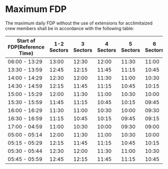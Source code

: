 # Maximum FDP
The maximum daily FDP without the use of extensions for acclimitaized crew members shall be in accordance with the following table:


| Start of FDP(Reference Time) | 1-2 Sectors | 3 Sectors | 4 Sectors| 5 Sectors | 6 Sectors | 7 Sectors | 8 Sectors| 9 Sectors| 10 Sectors|
|----------|----------|----------|----------|----------|----------|----------|----------|----------|-----------|
| 06:00 - 13:29 | 13:00 | 12:30 | 12:00 | 11:30 | 11:00 | 10:30 | 10:00 | 09:30 | 09:00 |
| 13:30 - 13:59 | 12:45 | 12:15 | 11:45 | 11:15 | 10:45 | 10:15 | 09:45 | 09:15 | 09:00 |
| 14:00 - 14:29 | 12:30 | 12:00 | 11:30 | 11:00 | 10:30 | 10:00 | 09:30 | 09:00 | 09:00 |
| 14:30 - 14:59 | 12:15 | 11:45 | 11:15 | 10:45 | 10:15 | 09:45 | 09:15 | 09:00 | 09:00 |
| 15:00 - 15:29 | 12:00 | 11:30 | 11:00 | 10:30 | 10:00 | 09:30 | 09:00 | 09:00 | 09:00 |
| 15:30 - 15:59 | 11:45 | 11:15 | 10:45 | 10:15 | 09:45 | 09:15 | 09:00 | 09:00 | 09:00 |
| 16:00 - 16:29 | 11:30 | 11:00 | 10:30 | 10:00 | 09:30 | 09:00 | 09:00 | 09:00 | 09:00 |
| 16:30 - 16:59 | 11:15 | 10:45 | 10:15 | 09:45 | 09:15 | 09:00 | 09:00 | 09:00 | 09:00 |
| 17:00 - 04:59 | 11:00 | 10:30 | 10:00 | 09:30 | 09:00 | 09:00 | 09:00 | 09:00 | 09:00 |
| 05:00 - 05:14 | 12:00 | 11:30 | 11:00 | 10:30 | 10:00 | 09:30 | 09:00 | 09:00 | 09:00 |
| 05:15 - 05:29 | 12:15 | 11:45 | 11:15 | 10:45 | 10:15 | 09:45 | 09:15 | 09:00 | 09:00 |
| 05:30 - 05:44 | 12:30 | 12:00 | 11:30 | 11:00 | 10:30 | 10:00 | 09:30 | 09:00 | 09:00 |
| 05:45 - 05:59 | 12:45 | 12:15 | 11:45 | 11:15 | 10:45 | 10:15 | 09:45 | 09:15 | 09:00 |

